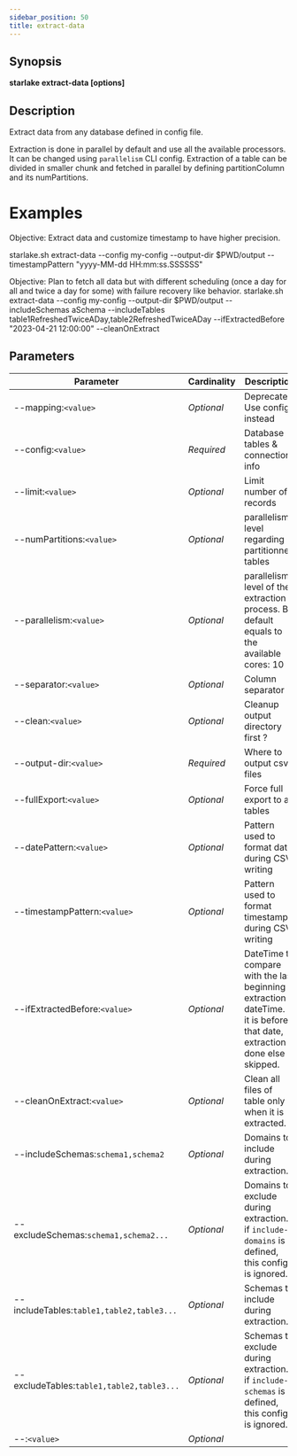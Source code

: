 ```yaml
---
sidebar_position: 50
title: extract-data
---
```



## Synopsis

**starlake extract-data [options]**

## Description

Extract data from any database defined in config file.

Extraction is done in parallel by default and use all the available processors. It can be changed using `parallelism` CLI config.
Extraction of a table can be divided in smaller chunk and fetched in parallel by defining partitionColumn and its numPartitions.

Examples
========

Objective: Extract data and customize timestamp to have higher precision.

  starlake.sh extract-data --config my-config --output-dir $PWD/output --timestampPattern "yyyy-MM-dd HH:mm:ss.SSSSSS"

Objective: Plan to fetch all data but with different scheduling (once a day for all and twice a day for some) with failure recovery like behavior.
  starlake.sh extract-data --config my-config --output-dir $PWD/output --includeSchemas aSchema
         --includeTables table1RefreshedTwiceADay,table2RefreshedTwiceADay --ifExtractedBefore "2023-04-21 12:00:00"
         --cleanOnExtract



## Parameters

Parameter|Cardinality|Description
---|---|---
--mapping:`<value>`|*Optional*|Deprecated. Use config instead
--config:`<value>`|*Required*|Database tables & connection info
--limit:`<value>`|*Optional*|Limit number of records
--numPartitions:`<value>`|*Optional*|parallelism level regarding partitionned tables
--parallelism:`<value>`|*Optional*|parallelism level of the extraction process. By default equals to the available cores: 10
--separator:`<value>`|*Optional*|Column separator
--clean:`<value>`|*Optional*|Cleanup output directory first ?
--output-dir:`<value>`|*Required*|Where to output csv files
--fullExport:`<value>`|*Optional*|Force full export to all tables
--datePattern:`<value>`|*Optional*|Pattern used to format date during CSV writing
--timestampPattern:`<value>`|*Optional*|Pattern used to format timestamp during CSV writing
--ifExtractedBefore:`<value>`|*Optional*|DateTime to compare with the last beginning extraction dateTime. If it is before that date, extraction is done else skipped.
--cleanOnExtract:`<value>`|*Optional*|Clean all files of table only when it is extracted.
--includeSchemas:`schema1,schema2`|*Optional*|Domains to include during extraction.
--excludeSchemas:`schema1,schema2...`|*Optional*|Domains to exclude during extraction. if `include-domains` is defined, this config is ignored.
--includeTables:`table1,table2,table3...`|*Optional*|Schemas to include during extraction.
--excludeTables:`table1,table2,table3...`|*Optional*|Schemas to exclude during extraction. if `include-schemas` is defined, this config is ignored.
--:`<value>`|*Optional*|

